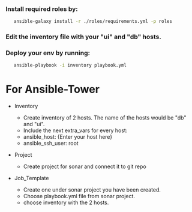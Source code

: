 ### Install required roles by:
```sh
   ansible-galaxy install -r ./roles/requirements.yml -p roles
```
 
### Edit the inventory file with your "ui" and "db" hosts. 


### Deploy your env by running:
```sh
   ansible-playbook -i inventory playbook.yml
```

# For Ansible-Tower

 -  Inventory

    - Create inventory of 2 hosts. The name of the hosts would be "db" and "ui".
    - Include the next extra_vars for every host:
    - ansible_host: {Enter your host here}
    - ansible_ssh_user: root 

 - Project

    - Create project for sonar and connect it to git repo


 - Job_Template

    - Create one under sonar project you have been created.
    - Choose playbook.yml file from sonar project.
    - choose inventory with the 2 hosts.
